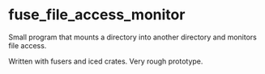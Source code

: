 # fuse_file_access_monitor
Small program that mounts a directory into another directory and monitors file access.

Written with fusers and iced crates. Very rough prototype.

